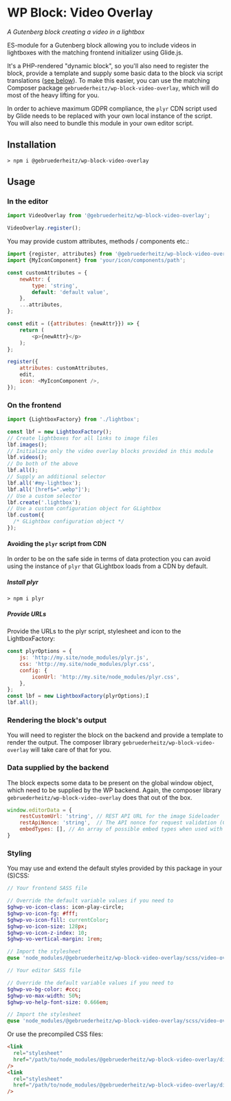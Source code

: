 # WP Block: Video Overlay

_A Gutenberg block creating a video in a lightbox_

ES-module for a Gutenberg block allowing you to include videos in lightboxes
with the matching frontend initializer using Glide.js.

It's a PHP-rendered "dynamic block", so you'll also need to register the block,
provide a template and supply some basic data to the block via script translations
([see below](#data-supplied-by-the-backend)). To make this easier, you can use
the matching Composer package `gebruederheitz/wp-block-video-overlay`, which will
do most of the heavy lifting for you.

In order to achieve maximum GDPR compliance, the `plyr` CDN script used by Glide
needs to be replaced with your own local instance of the script.
You will also need to bundle this module in your own editor script.

## Installation

```shell
> npm i @gebruederheitz/wp-block-video-overlay
```

## Usage

### In the editor

```js
import VideoOverlay from '@gebruederheitz/wp-block-video-overlay';

VideoOverlay.register();
```

You may provide custom attributes, methods / components etc.:
```js
import {register, attributes} from '@gebruederheitz/wp-block-video-overlay';
import {MyIconComponent} from 'your/icon/components/path';

const customAttributes = {
    newAttr: {
        type: 'string',
        default: 'default value',
    },
    ...attributes,
};

const edit = ({attributes: {newAttr}}) => {
    return (
        <p>{newAttr}</p>
    );
};

register({
    attributes: customAttributes,
    edit,
    icon: <MyIconComponent />,
});

```

### On the frontend

```js
import {LightboxFactory} from './lightbox';

const lbf = new LightboxFactory();
// Create lightboxes for all links to image files
lbf.images();
// Initialize only the video overlay blocks provided in this module
lbf.videos();
// Do both of the above
lbf.all();
// Supply an additional selector
lbf.all('#my-lightbox');
lbf.all('[href$=".webp"]');
// Use a custom selector
lbf.create('.lightbox');
// Use a custom configuration object for GLightbox
lbf.custom({
  /* GLightbox configuration object */
});
```


#### Avoiding the `plyr` script from CDN

In order to be on the safe side in terms of data protection you can avoid using
the instance of `plyr` that GLightbox loads from a CDN by default.

##### Install plyr 

``` shell
> npm i plyr
```

##### Provide URLs

Provide the URLs to the plyr script, stylesheet and icon to the LightboxFactory:

```js
const plyrOptions = {
    js: 'http://my.site/node_modules/plyr.js',  
    css: 'http://my.site/node_modules/plyr.css',
    config: {
        iconUrl: 'http://my.site/node_modules/plyr.css',     
    },          
};
const lbf = new LightboxFactory(plyrOptions);I
lbf.all();
```



### Rendering the block's output

You will need to register the block on the backend and provide a template to 
render the output. The composer library `gebruederheitz/wp-block-video-overlay`
will take care of that for you.


### Data supplied by the backend

The block expects some data to be present on the global window object, which 
need to be supplied by the WP backend. Again, the composer library 
`gebruederheitz/wp-block-video-overlay` does that out of the box.

```js
window.editorData = {
    restCustomUrl: 'string', // REST API URL for the image Sideloader
    restApiNonce: 'string',  // The API nonce for request validation (CSRF/XSS)
    embedTypes: [], // An array of possible embed types when used with a consent management solution. Pass `null` to skip.
}
```

### Styling

You may use and extend the default styles provided by this package in your 
(S)CSS:
```sass
// Your frontend SASS file

// Override the default variable values if you need to
$ghwp-vo-icon-class: icon-play-circle;
$ghwp-vo-icon-fg: #fff;
$ghwp-vo-icon-fill: currentColor;
$ghwp-vo-icon-size: 128px;
$ghwp-vo-icon-z-index: 10;
$ghwp-vo-vertical-margin: 1rem;

// Import the stylesheet
@use 'node_modules/@gebruederheitz/wp-block-video-overlay/scss/video-overlay';
```

```sass
// Your editor SASS file

// Override the default variable values if you need to
$ghwp-vo-bg-color: #ccc;
$ghwp-vo-max-width: 50%;
$ghwp-vo-help-font-size: 0.666em;

// Import the stylesheet
@use 'node_modules/@gebruederheitz/wp-block-video-overlay/scss/video-overlay.editor';
```

Or use the precompiled CSS files:
```html
<link 
  rel="stylesheet"
  href="/path/to/node_modules/@gebruederheitz/wp-block-video-overlay/dist/video-overlay.css"
/>
<link 
  rel="stylesheet"
  href="/path/to/node_modules/@gebruederheitz/wp-block-video-overlay/dist/video-overlay.editor.css"
/>
```
